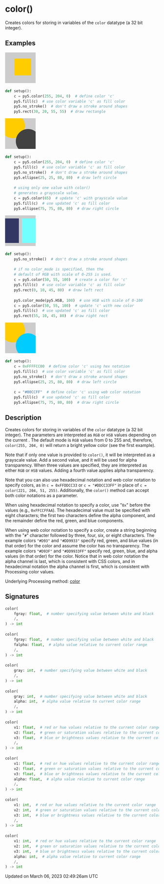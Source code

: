 # color()

Creates colors for storing in variables of the `color` datatype (a 32 bit integer).

## Examples

<div class="example-table">

<div class="example-row"><div class="example-cell-image">

![example picture for color()](/images/reference/Sketch_color_0.png)

</div><div class="example-cell-code">

```python
def setup():
    c = py5.color(255, 204, 0)  # define color 'c'
    py5.fill(c)  # use color variable 'c' as fill color
    py5.no_stroke()  # don't draw a stroke around shapes
    py5.rect(30, 20, 55, 55)  # draw rectangle
```

</div></div>

<div class="example-row"><div class="example-cell-image">

![example picture for color()](/images/reference/Sketch_color_1.png)

</div><div class="example-cell-code">

```python
def setup():
    c = py5.color(255, 204, 0)  # define color 'c'
    py5.fill(c)  # use color variable 'c' as fill color
    py5.no_stroke()  # don't draw a stroke around shapes
    py5.ellipse(25, 25, 80, 80)  # draw left circle
    
    # using only one value with color()
    # generates a grayscale value.
    c = py5.color(65)  # update 'c' with grayscale value
    py5.fill(c)  # use updated 'c' as fill color
    py5.ellipse(75, 75, 80, 80)  # draw right circle
```

</div></div>

<div class="example-row"><div class="example-cell-image">

![example picture for color()](/images/reference/Sketch_color_2.png)

</div><div class="example-cell-code">

```python
def setup():
    py5.no_stroke()  # don't draw a stroke around shapes
    
    # if no color_mode is specified, then the
    # default of RGB with scale of 0-255 is used.
    c = py5.color(50, 55, 100)  # create a color for 'c'
    py5.fill(c)  # use color variable 'c' as fill color
    py5.rect(0, 10, 45, 80)  # draw left rect
    
    py5.color_mode(py5.HSB, 100)  # use HSB with scale of 0-100
    c = py5.color(50, 55, 100)  # update 'c' with new color
    py5.fill(c)  # use updated 'c' as fill color
    py5.rect(55, 10, 45, 80)  # draw right rect
```

</div></div>

<div class="example-row"><div class="example-cell-image">

![example picture for color()](/images/reference/Sketch_color_3.png)

</div><div class="example-cell-code">

```python
def setup():
    c = 0xFFFFCC00  # define color 'c' using hex notation
    py5.fill(c)  # use color variable 'c' as fill color
    py5.no_stroke()  # don't draw a stroke around shapes
    py5.ellipse(25, 25, 80, 80)  # draw left circle
    
    c = "#00CCFF"  # define color 'c' using web color notation
    py5.fill(c)  # use updated 'c' as fill color
    py5.ellipse(75, 75, 80, 80)  # draw right circle
```

</div></div>

</div>

## Description

Creates colors for storing in variables of the `color` datatype (a 32 bit integer). The parameters are interpreted as `RGB` or `HSB` values depending on the current [](sketch_color_mode). The default mode is `RGB` values from 0 to 255 and, therefore, `color(255, 204, 0)` will return a bright yellow color (see the first example).

Note that if only one value is provided to `color()`, it will be interpreted as a grayscale value. Add a second value, and it will be used for alpha transparency. When three values are specified, they are interpreted as either `RGB` or `HSB` values. Adding a fourth value applies alpha transparency.

Note that you can also use hexadecimal notation and web color notation to specify colors, as in `c = 0xFFDDCC33` or `c = "#DDCC33FF"` in place of `c = color(221, 204, 51, 255)`. Additionally, the `color()` method can accept both color notations as a parameter.

When using hexadecimal notation to specify a color, use "`0x`" before the values (e.g., `0xFFCCFFAA`). The hexadecimal value must be specified with eight characters; the first two characters define the alpha component, and the remainder define the red, green, and blue components.

When using web color notation to specify a color, create a string beginning with the "`#`" character followed by three, four, six, or eight characters. The example colors `"#D93"` and `"#DD9933"` specify red, green, and blue values (in that order) for the color and assume the color has no transparency. The example colors `"#D93F"` and `"#DD9933FF"` specify red, green, blue, and alpha values (in that order) for the color. Notice that in web color notation the alpha channel is last, which is consistent with CSS colors, and in hexadecimal notation the alpha channel is first, which is consistent with Processing color values.

Underlying Processing method: [color](https://processing.org/reference/color_.html)

## Signatures

```python
color(
    fgray: float,  # number specifying value between white and black
    /,
) -> int

color(
    fgray: float,  # number specifying value between white and black
    falpha: float,  # alpha value relative to current color range
    /,
) -> int

color(
    gray: int,  # number specifying value between white and black
    /,
) -> int

color(
    gray: int,  # number specifying value between white and black
    alpha: int,  # alpha value relative to current color range
    /,
) -> int

color(
    v1: float,  # red or hue values relative to the current color range
    v2: float,  # green or saturation values relative to the current color range
    v3: float,  # blue or brightness values relative to the current color range
    /,
) -> int

color(
    v1: float,  # red or hue values relative to the current color range
    v2: float,  # green or saturation values relative to the current color range
    v3: float,  # blue or brightness values relative to the current color range
    alpha: float,  # alpha value relative to current color range
    /,
) -> int

color(
    v1: int,  # red or hue values relative to the current color range
    v2: int,  # green or saturation values relative to the current color range
    v3: int,  # blue or brightness values relative to the current color range
    /,
) -> int

color(
    v1: int,  # red or hue values relative to the current color range
    v2: int,  # green or saturation values relative to the current color range
    v3: int,  # blue or brightness values relative to the current color range
    alpha: int,  # alpha value relative to current color range
    /,
) -> int
```

Updated on March 06, 2023 02:49:26am UTC
